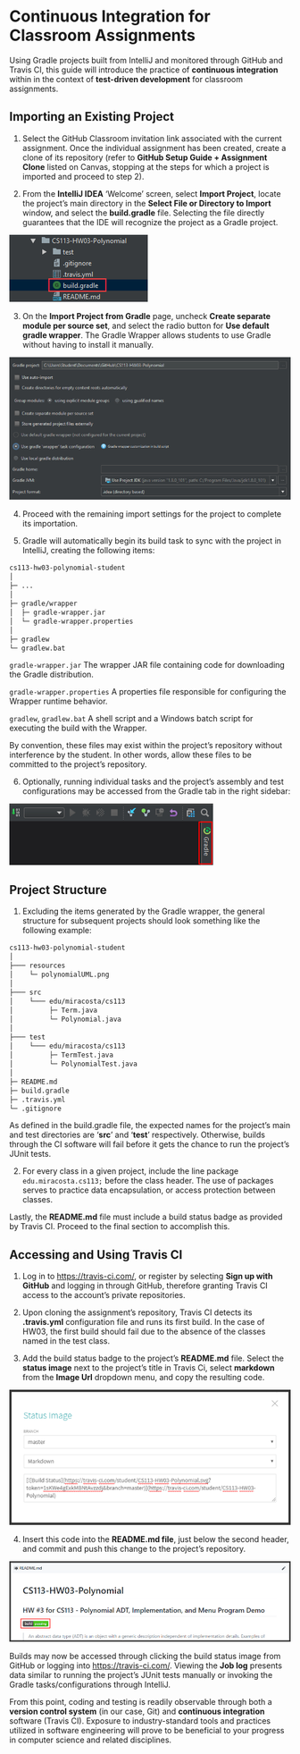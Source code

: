# Continuous Integration for Classroom Assignments

Using Gradle projects built from IntelliJ and monitored through GitHub and Travis CI, this guide will introduce the practice of **continuous integration** within in the context of **test-driven development** for classroom assignments.


## Importing an Existing Project

1. Select the GitHub Classroom invitation link associated with the current assignment. Once the individual assignment has been created, create a clone of its repository (refer to **GitHub Setup Guide + Assignment Clone** listed on Canvas, stopping at the steps for which a project is imported and proceed to step 2).

2. From the **IntelliJ IDEA** ‘Welcome’ screen, select **Import Project**, locate the project’s main directory in the **Select File or Directory to Import** window, and select the **build.gradle** file. Selecting the file directly guarantees that the IDE will recognize the project as a Gradle project.

![build.gradle](resources/gradleBuildSelection.png)

3. On the **Import Project from Gradle** page, uncheck **Create separate module per source set**, and select the radio button for **Use default gradle wrapper**. The Gradle Wrapper allows students to use Gradle without having to install it manually.

![Gradle Wrapper](resources/gradleWrapperSelection.png)

4. Proceed with the remaining import settings for the project to complete its importation.

5. Gradle will automatically begin its build task to sync with the project in IntelliJ, creating the following items:

```
cs113-hw03-polynomial-student
│
├─ ...
│
├─ gradle/wrapper
│  ├─ gradle-wrapper.jar
│  └─ gradle-wrapper.properties
│
├─ gradlew
└─ gradlew.bat
```

`gradle-wrapper.jar` The wrapper JAR file containing code for downloading the Gradle distribution.

`gradle-wrapper.properties` A properties file responsible for configuring the Wrapper runtime behavior.

`gradlew`, `gradlew.bat` A shell script and a Windows batch script for executing the build with the Wrapper.

By convention, these files may exist within the project’s repository without interference by the student. In other words, allow these files to be committed to the project’s repository. 

6. Optionally, running individual tasks and the project’s assembly and test configurations may be accessed from the Gradle tab in the right sidebar:

![Gradle](resources/gradleSidebarTab.png)

## Project Structure

1. Excluding the items generated by the Gradle wrapper, the general structure for subsequent projects should look something like the following example:

```
cs113-hw03-polynomial-student
│
├─── resources
│    └─ polynomialUML.png
│
├─── src
│    └─── edu/miracosta/cs113
│         ├─ Term.java
│         └─ Polynomial.java
│
├─── test
│    └─── edu/miracosta/cs113
│         ├─ TermTest.java
│         └─ PolynomialTest.java
│
├─ README.md
├─ build.gradle
├─ .travis.yml
└─ .gitignore
```

As defined in the build.gradle file, the expected names for the project’s main and test directories are ‘**src**’ and ‘**test**’ respectively. Otherwise, builds through the CI software will fail before it gets the chance to run the project’s JUnit tests. 

2. For every class in a given project, include the line package `edu.miracosta.cs113;` before the class header. The use of packages serves to practice data encapsulation, or access protection between classes.

Lastly, the **README.md** file must include a build status badge as provided by Travis CI. Proceed to the final section to accomplish this.

## Accessing and Using Travis CI

1. Log in to https://travis-ci.com/, or register by selecting **Sign up with GitHub** and logging in through GitHub, therefore granting Travis CI access to the account’s private repositories. 

2. Upon cloning the assignment’s repository, Travis CI detects its **.travis.yml** configuration file and runs its first build. In the case of HW03, the first build should fail due to the absence of the classes named in the test class.

3. Add the build status badge to the project’s **README.md** file. Select the **status image** next to the project’s title in Travis Ci, select **markdown** from the **Image Url** dropdown menu, and copy the resulting code. 

![Status Image Markdown](resources/statusImageSelection.png)

4. Insert this code into the **README.md file**, just below the second header, and commit and push this change to the project’s repository. 

![README.md](resources/readMeStatus.png)

Builds may now be accessed through clicking the build status image from GitHub or logging into https://travis-ci.com/. Viewing the **Job log** presents data similar to running the project’s JUnit tests manually or invoking the Gradle tasks/configurations through IntelliJ.

From this point, coding and testing is readily observable through both a **version control system** (in our case, Git) and **continuous integration** software (Travis CI). Exposure to industry-standard tools and practices utilized in software engineering will prove to be beneficial to your progress in computer science and related disciplines. 
